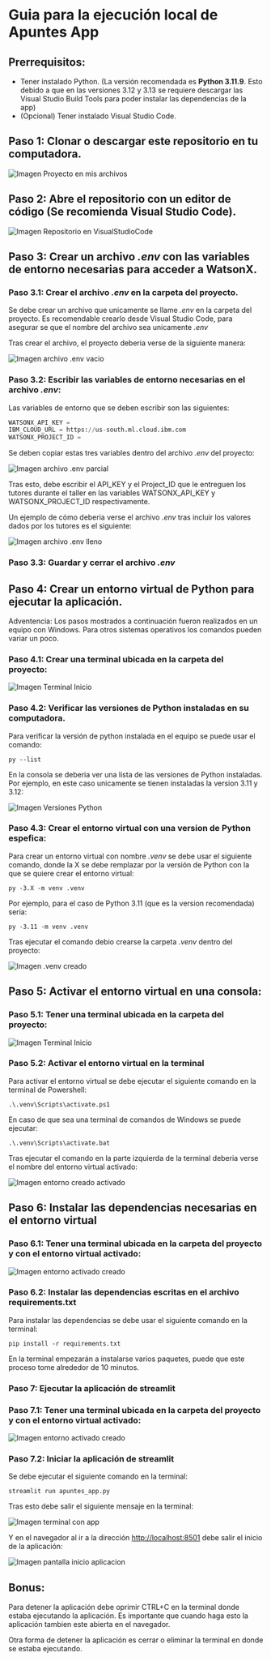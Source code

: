 # Guia para la ejecución local de Apuntes App

## Prerrequisitos:
- Tener instalado Python. (La versión recomendada es **Python 3.11.9**. Esto debido a que en las versiones 3.12 y 3.13 se requiere descargar las Visual Studio Build Tools para poder instalar las dependencias de la app)
- (Opcional) Tener instalado Visual Studio Code.

## Paso 1: Clonar o descargar este repositorio en tu computadora.

![Imagen Proyecto en mis archivos](./ImagenesREADME/RepositorioDescargado.png)

## Paso 2: Abre el repositorio con un editor de código (Se recomienda Visual Studio Code).

![Imagen Repositorio en VisualStudioCode](./ImagenesREADME/RepostiorioEnVSCode.png)

## Paso 3: Crear un archivo _.env_ con las variables de entorno necesarias para acceder a WatsonX.

### Paso 3.1: Crear el archivo _.env_ en la carpeta del proyecto.

Se debe crear un archivo que unicamente se llame _.env_ en la carpeta del proyecto. Es recomendable crearlo desde Visual Studio Code, para asegurar se que el nombre del archivo sea unicamente _.env_

Tras crear el archivo, el proyecto deberia verse de la siguiente manera:

![Imagen archivo .env vacio](./ImagenesREADME/EnvVacio.png)

### Paso 3.2: Escribir las variables de entorno necesarias en el archivo _.env_:

Las variables de entorno que se deben escribir son las siguientes:

```python
WATSONX_API_KEY = 
IBM_CLOUD_URL = https://us-south.ml.cloud.ibm.com
WATSONX_PROJECT_ID = 
```

Se deben copiar estas tres variables dentro del archivo _.env_ del proyecto:

![Imagen archivo .env parcial](./ImagenesREADME/ENVparcialmentelleno.png)

Tras esto, debe escribir el API_KEY y el Project_ID que le entreguen los tutores durante el taller en las variables WATSONX_API_KEY y WATSONX_PROJECT_ID respectivamente.

Un ejemplo de cómo deberia verse el archivo _.env_ tras incluir los valores dados por los tutores es el siguiente:

![Imagen archivo .env lleno](./ImagenesREADME/envlleno.png)

### Paso 3.3: Guardar y cerrar el archivo _.env_

## Paso 4: Crear un entorno virtual de Python para ejecutar la aplicación. 

Adventencia: Los pasos mostrados a continuación fueron realizados en un equipo con Windows. Para otros sistemas operativos los comandos pueden variar un poco.

### Paso 4.1: Crear una terminal ubicada en la carpeta del proyecto:

![Imagen Terminal Inicio](./ImagenesREADME/ImagenTerminalInicio.png)

### Paso 4.2: Verificar las versiones de Python instaladas en su computadora.

Para verificar la versión de python instalada en el equipo se puede usar el comando:

```console
py --list
```

En la consola se deberia ver una lista de las versiones de Python instaladas. Por ejemplo, en este caso unicamente se tienen instaladas la version 3.11 y 3.12:

![Imagen Versiones Python](./ImagenesREADME/VerVersionesPython.png)

### Paso 4.3: Crear el entorno virtual con una version de Python espefica:

Para crear un entorno virtual con nombre _.venv_ se debe usar el siguiente comando, donde la X se debe remplazar por la versión de Python con la que se quiere crear el entorno virtual:

```console
py -3.X -m venv .venv
```

Por ejemplo, para el caso de Python 3.11 (que es la version recomendada) seria:

```console
py -3.11 -m venv .venv
```

Tras ejecutar el comando debio crearse la carpeta _.venv_ dentro del proyecto:

![Imagen .venv creado](./ImagenesREADME/CreadoEntornoVirtual.png)

## Paso 5: Activar el entorno virtual en una consola:

### Paso 5.1: Tener una terminal ubicada en la carpeta del proyecto:

![Imagen Terminal Inicio](./ImagenesREADME/ImagenTerminalInicio.png)

### Paso 5.2: Activar el entorno virtual en la terminal

Para activar el entorno virtual se debe ejecutar el siguiente comando en la terminal de Powershell:

```console
.\.venv\Scripts\activate.ps1
```

En caso de que sea una terminal de comandos de Windows se puede ejecutar: 
```console
.\.venv\Scripts\activate.bat
```

Tras ejecutar el comando en la parte izquierda de la terminal deberia verse el nombre del entorno virtual activado:

![Imagen entorno creado activado](./ImagenesREADME/EntornoVirtualActivado.png)

## Paso 6: Instalar las dependencias necesarias en el entorno virtual

### Paso 6.1: Tener una terminal ubicada en la carpeta del proyecto y con el entorno virtual activado:

![Imagen entorno activado creado](./ImagenesREADME/EntornoVirtualActivado.png)

### Paso 6.2: Instalar las dependencias escritas en el archivo requirements.txt

Para instalar las dependencias se debe usar el siguiente comando en la terminal:

```console
pip install -r requirements.txt
```

En la terminal empezarán a instalarse varios paquetes, puede que este proceso tome alrededor de 10 minutos.

### Paso 7: Ejecutar la aplicación de streamlit

### Paso 7.1: Tener una terminal ubicada en la carpeta del proyecto y con el entorno virtual activado:

![Imagen entorno activado creado](./ImagenesREADME/EntornoVirtualActivado.png)

### Paso 7.2: Iniciar la aplicación de streamlit

Se debe ejecutar el siguiente comando en la terminal:

```console
streamlit run apuntes_app.py
```

Tras esto debe salir el siguiente mensaje en la terminal:

![Imagen terminal con app](./ImagenesREADME/EjecucionApp.png)

Y en el navegador al ir a la dirección [http://localhost:8501](http://localhost:8501) debe salir el inicio de la aplicación:

![Imagen pantalla inicio aplicacion](./ImagenesREADME/ImagenPantallaInicioAplicacion.png)

## Bonus:
Para detener la aplicación debe oprimir CTRL+C en la terminal donde estaba ejecutando la aplicación. Es importante que cuando haga esto la aplicación tambien este abierta en el navegador.

Otra forma de detener la aplicación es cerrar o eliminar la terminal en donde se estaba ejecutando.
